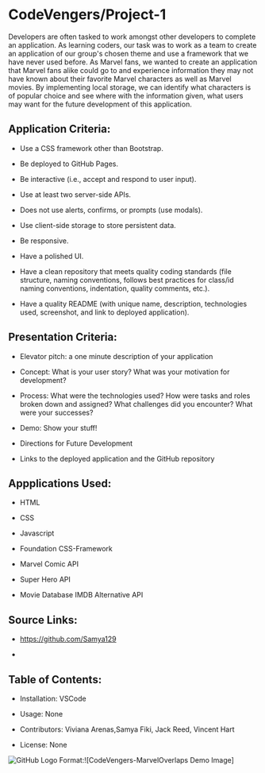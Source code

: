 # CodeVengers/Project-1

Developers are often tasked to work amongst other developers to complete an application. As learning coders, our task was to work as a team to create an application of our group's chosen theme and use a framework that we have never used before. As Marvel fans, we wanted to create an application that Marvel fans alike could go to and experience information they may not have known about their favorite Marvel characters as well as Marvel movies. By implementing local storage, we can identify what characters is of popular choice and see where with the information given, what users may want for the future development of this application.

## Application Criteria:

- Use a CSS framework other than Bootstrap.

- Be deployed to GitHub Pages.

- Be interactive (i.e., accept and respond to user input).

- Use at least two server-side APIs.

- Does not use alerts, confirms, or prompts (use modals).

- Use client-side storage to store persistent data.
- Be responsive.

- Have a polished UI.

- Have a clean repository that meets quality coding standards (file structure, naming conventions, follows best practices for class/id naming conventions, indentation, quality comments, etc.).

- Have a quality README (with unique name, description, technologies used, screenshot, and link to deployed application).

## Presentation Criteria:

- Elevator pitch: a one minute description of your application

- Concept: What is your user story? What was your motivation for development?

- Process: What were the technologies used? How were tasks and roles broken down and assigned? What challenges did you encounter? What were your successes?

- Demo: Show your stuff!

- Directions for Future Development

- Links to the deployed application and the GitHub repository

## Appplications Used:

- HTML

- CSS

- Javascript

- Foundation CSS-Framework

- Marvel Comic API

- Super Hero API

- Movie Database IMDB Alternative API

## Source Links:

- https://github.com/Samya129

-

## Table of Contents:

- Installation: VSCode

- Usage: None

- Contributors: Viviana Arenas,Samya Fiki, Jack Reed, Vincent Hart

- License: None

![GitHub Logo](/Images/WeatherDashboard.png) Format:![CodeVengers-MarvelOverlaps Demo Image]
